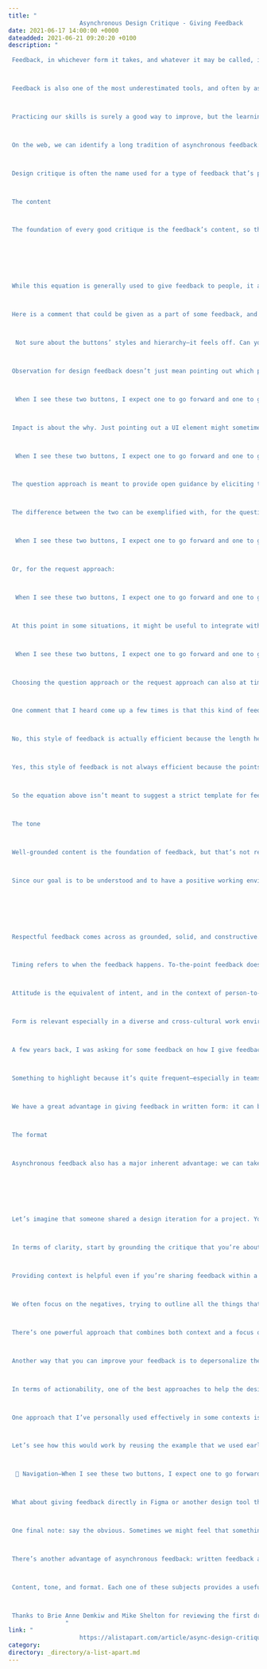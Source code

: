 ```yaml
---
title: "
					Asynchronous Design Critique - Giving Feedback				"
date: 2021-06-17 14:00:00 +0000
dateadded: 2021-06-21 09:20:20 +0100
description: "
					
 Feedback, in whichever form it takes, and whatever it may be called, is one of the most effective soft skills that we have at our disposal to collaboratively get our designs to a better place while growing our own skills and perspectives. 



 Feedback is also one of the most underestimated tools, and often by assuming that we’re already good at it, we settle, forgetting that it’s a skill that can be trained, grown, and improved. Poor feedback can create confusion in projects, bring down morale, and affect trust and team collaboration over the long term. Quality feedback can be a transformative force.&nbsp; 



 Practicing our skills is surely a good way to improve, but the learning gets even faster when it’s paired with a good foundation that channels and focuses the practice. What are some foundational aspects of giving good feedback? And how can feedback be adjusted for remote and distributed work environments?&nbsp; 



 On the web, we can identify a long tradition of asynchronous feedback: from the early days of open source, code was shared and discussed on mailing lists. Today, developers engage on pull requests, designers comment in their favorite design tools, project managers and scrum masters exchange ideas on tickets, and so on. 



 Design critique is often the name used for a type of feedback that’s provided to make our work better, collaboratively. So it shares a lot of the principles with feedback in general, but it also has some differences. 



 The content 



 The foundation of every good critique is the feedback’s content, so that’s where we need to start. There are many models that you can use to shape your content. The one that I personally like best—because it’s clear and actionable—is this one from Lara Hogan. 







 While this equation is generally used to give feedback to people, it also fits really well in a design critique because it ultimately answers some of the core questions that we work on: What? Where? Why? How? Imagine that you’re giving some feedback about some design work that spans multiple screens, like an onboarding flow: there are some pages shown, a flow blueprint, and an outline of the decisions made. You spot something that could be improved. If you keep the three elements of the equation in mind, you’ll have a mental model that can help you be more precise and effective. 



 Here is a comment that could be given as a part of some feedback, and it might look reasonable at a first glance: it seems to superficially fulfill the elements in the equation. But does it? 



  Not sure about the buttons’ styles and hierarchy—it feels off. Can you change them?  



 Observation for design feedback doesn’t just mean pointing out which part of the interface your feedback refers to, but it also refers to offering a perspective that’s as specific as possible. Are you providing the user’s perspective? Your expert perspective? A business perspective? The project manager’s perspective? A first-time user’s perspective? 



  When I see these two buttons, I expect one to go forward and one to go back.  



 Impact is about the why. Just pointing out a UI element might sometimes be enough if the issue may be obvious, but more often than not, you should add an explanation of what you’re pointing out. 



  When I see these two buttons, I expect one to go forward and one to go back. But this is the only screen where this happens, as before we just used a single button and an “×” to close. This seems to be breaking the consistency in the flow.  



 The question approach is meant to provide open guidance by eliciting the critical thinking in the designer receiving the feedback. Notably, in Lara’s equation she provides a second approach: request, which instead provides guidance toward a specific solution. While that’s a viable option for feedback in general, for design critiques, in my experience, defaulting to the question approach usually reaches the best solutions because designers are generally more comfortable in being given an open space to explore. 



 The difference between the two can be exemplified with, for the question approach: 



  When I see these two buttons, I expect one to go forward and one to go back. But this is the only screen where this happens, as before we just used a single button and an “×” to close. This seems to be breaking the consistency in the flow. Would it make sense to unify them?  



 Or, for the request approach: 



  When I see these two buttons, I expect one to go forward and one to go back. But this is the only screen where this happens, as before we just used a single button and an “×” to close. This seems to be breaking the consistency in the flow. Let’s make sure that all screens have the same pair of forward and back buttons.  



 At this point in some situations, it might be useful to integrate with an extra why: why you consider the given suggestion to be better. 



  When I see these two buttons, I expect one to go forward and one to go back. But this is the only screen where this happens, as before we just used a single button and an “×” to close. This seems to be breaking the consistency in the flow. Let’s make sure that all screens have the same two forward and back buttons so that users don’t get confused.  



 Choosing the question approach or the request approach can also at times be a matter of personal preference. A while ago, I was putting a lot of effort into improving my feedback: I did rounds of anonymous feedback, and I reviewed feedback with other people. After a few rounds of this work and a year later, I got a positive response: my feedback came across as effective and grounded. Until I changed teams. To my shock, my next round of feedback from one specific person wasn’t that great. The reason is that I had previously tried not to be prescriptive in my advice—because the people who I was previously working with preferred the open-ended question format over the request style of suggestions. But now in this other team, there was one person who instead preferred specific guidance. So I adapted my feedback for them to include requests. 



 One comment that I heard come up a few times is that this kind of feedback is quite long, and it doesn’t seem very efficient. No… but also yes. Let’s explore both sides. 



 No, this style of feedback is actually efficient because the length here is a byproduct of clarity, and spending time giving this kind of feedback can provide exactly enough information for a good fix. Also if we zoom out, it can reduce future back-and-forth conversations and misunderstandings, improving the overall efficiency and effectiveness of collaboration beyond the single comment. Imagine that in the example above the feedback were instead just, “Let’s make sure that all screens have the same two forward and back buttons.” The designer receiving this feedback wouldn’t have much to go by, so they might just apply the change. In later iterations, the interface might change or they might introduce new features—and maybe that change might not make sense anymore. Without the why, the designer might imagine that the change is about consistency… but what if it wasn’t? So there could now be an underlying concern that changing the buttons would be perceived as a regression. 



 Yes, this style of feedback is not always efficient because the points in some comments don’t always need to be exhaustive, sometimes because certain changes may be obvious (“The font used doesn’t follow our guidelines”) and sometimes because the team may have a lot of internal knowledge such that some of the whys may be implied. 



 So the equation above isn’t meant to suggest a strict template for feedback but a mnemonic to reflect and improve the practice. Even after years of active work on my critiques, I still from time to time go back to this formula and reflect on whether what I just wrote is effective. 



 The tone 



 Well-grounded content is the foundation of feedback, but that’s not really enough. The soft skills of the person who’s providing the critique can multiply the likelihood that the feedback will be well received and understood. Tone alone can make the difference between content that’s rejected or welcomed, and it’s been demonstrated that only positive feedback creates sustained change in people. 



 Since our goal is to be understood and to have a positive working environment, tone is essential to work on. Over the years, I’ve tried to summarize the required soft skills in a formula that mirrors the one for content: the receptivity equation. 







 Respectful feedback comes across as grounded, solid, and constructive. It’s the kind of feedback that, whether it’s positive or negative, is perceived as useful and fair. 



 Timing refers to when the feedback happens. To-the-point feedback doesn’t have much hope of being well received if it’s given at the wrong time. Questioning the entire high-level information architecture of a new feature when it’s about to ship might still be relevant if that questioning highlights a major blocker that nobody saw, but it’s way more likely that those concerns will have to wait for a later rework. So in general, attune your feedback to the stage of the project. Early iteration? Late iteration? Polishing work in progress? These all have different needs. The right timing will make it more likely that your feedback will be well received. 



 Attitude is the equivalent of intent, and in the context of person-to-person feedback, it can be referred to as radical candor. That means checking before we write to see whether what we have in mind will truly help the person and make the project better overall. This might be a hard reflection at times because maybe we don’t want to admit that we don’t really appreciate that person. Hopefully that’s not the case, but that can happen, and that’s okay. Acknowledging and owning that can help you make up for that: how would I write if I really cared about them? How can I avoid being passive aggressive? How can I be more constructive? 



 Form is relevant especially in a diverse and cross-cultural work environments because having great content, perfect timing, and the right attitude might not come across if the way that we write creates misunderstandings. There might be many reasons for this: sometimes certain words might trigger specific reactions; sometimes nonnative speakers might not understand all the nuances of some sentences; sometimes our brains might just be different and we might perceive the world differently—neurodiversity must be taken into consideration. Whatever the reason, it’s important to review not just what we write but how. 



 A few years back, I was asking for some feedback on how I give feedback. I received some good advice but also a comment that surprised me. They pointed out that when I wrote “Oh, […],” I made them feel stupid. That wasn’t my intent! I felt really bad, and I just realized that I provided feedback to them for months, and every time I might have made them feel stupid. I was horrified… but also thankful. I made a quick fix: I added “oh” in my list of replaced words (your choice between: macOS’s text replacement, aText, TextExpander, or others) so that when I typed “oh,” it was instantly deleted.&nbsp; 



 Something to highlight because it’s quite frequent—especially in teams that have a strong group spirit—is that people tend to beat around the bush. It’s important to remember here that a positive attitude doesn’t mean going light on the feedback—it just means that even when you provide hard, difficult, or challenging feedback, you do so in a way that’s respectful and constructive. The nicest thing that you can do for someone is to help them grow. 



 We have a great advantage in giving feedback in written form: it can be reviewed by another person who isn’t directly involved, which can help to reduce or remove any bias that might be there. I found that the best, most insightful moments for me have happened when I’ve shared a comment and I’ve asked someone who I highly trusted, “How does this sound?,” “How can I do it better,” and even “How would you have written it?”—and I’ve learned a lot by seeing the two versions side by side. 



 The format 



 Asynchronous feedback also has a major inherent advantage: we can take more time to refine what we’ve written to make sure that it fulfills two main goals: the clarity of communication and the actionability of the suggestions. 







 Let’s imagine that someone shared a design iteration for a project. You are reviewing it and leaving a comment. There are many ways to do this, and of course context matters, but let’s try to think about some elements that may be useful to consider. 



 In terms of clarity, start by grounding the critique that you’re about to give by providing context. Specifically, this means describing where you’re coming from: do you have a deep knowledge of the project, or is this the first time that you’re seeing it? Are you coming from a high-level perspective, or are you figuring out the details? Are there regressions? Which user’s perspective are you taking when providing your feedback? Is the design iteration at a point where it would be okay to ship this, or are there major things that need to be addressed first? 



 Providing context is helpful even if you’re sharing feedback within a team that already has some information on the project. And context is absolutely essential when giving cross-team feedback. If I were to review a design that might be indirectly related to my work, and if I had no knowledge about how the project arrived at that point, I would say so, highlighting my take as external. 



 We often focus on the negatives, trying to outline all the things that could be done better. That’s of course important, but it’s just as important—if not more—to focus on the positives, especially if you saw progress from the previous iteration. This might seem superfluous, but it’s important to keep in mind that design is a discipline where there are hundreds of possible solutions for every problem. So pointing out that the design solution that was chosen is good and explaining why it’s good has two major benefits: it confirms that the approach taken was solid, and it helps to ground your negative feedback. In the longer term, sharing positive feedback can help prevent regressions on things that are going well because those things will have been highlighted as important. As a bonus, positive feedback can also help reduce impostor syndrome. 



 There’s one powerful approach that combines both context and a focus on the positives: frame how the design is better than the status quo (compared to a previous iteration, competitors, or benchmarks) and why, and then on that foundation, you can add what could be improved. This is powerful because there’s a big difference between a critique that’s for a design that’s already in good shape and a critique that’s for a design that isn’t quite there yet. 



 Another way that you can improve your feedback is to depersonalize the feedback: the comments should always be about the work, never about the person who made it. It’s “This button isn’t well aligned” versus “You haven’t aligned this button well.” This is very easy to change in your writing by reviewing it just before sending. 



 In terms of actionability, one of the best approaches to help the designer who’s reading through your feedback is to split it into bullet points or paragraphs, which are easier to review and analyze one by one. For longer pieces of feedback, you might also consider splitting it into sections or even across multiple comments. Of course, adding screenshots or signifying markers of the specific part of the interface you’re referring to can also be especially useful. 



 One approach that I’ve personally used effectively in some contexts is to enhance the bullet points with four markers using emojis. So a red square 🟥 means that it’s something that I consider blocking; a yellow diamond 🔶 is something that I can be convinced otherwise, but it seems to me that it should be changed; and a green circle 🟢 is a detailed, positive confirmation. I also use a blue spiral 🌀 for either something that I’m not sure about, an exploration, an open alternative, or just a note. But I’d use this approach only on teams where I’ve already established a good level of trust because if it happens that I have to deliver a lot of red squares, the impact could be quite demoralizing, and I’d reframe how I’d communicate that a bit. 



 Let’s see how this would work by reusing the example that we used earlier as the first bullet point in this list: 



  🔶 Navigation—When I see these two buttons, I expect one to go forward and one to go back. But this is the only screen where this happens, as before we just used a single button and an “×” to close. This seems to be breaking the consistency in the flow. Let’s make sure that all screens have the same two forward and back buttons so that users don’t get confused.  🟢 Overall—I think the page is solid, and this is good enough to be our release candidate for a version 1.0.  🟢 Metrics—Good improvement in the buttons on the metrics area; the improved contrast and new focus style make them more accessible.  &nbsp;🟥&nbsp; Button Style—Using the green accent in this context creates the impression that it’s a positive action because green is usually perceived as a confirmation color. Do we need to explore a different color?  🔶Tiles—Given the number of items on the page, and the overall page hierarchy, it seems to me that the tiles shouldn’t be using the Subtitle 1 style but the Subtitle 2 style. This will keep the visual hierarchy more consistent.  🌀 Background—Using a light texture works well, but I wonder whether it adds too much noise in this kind of page. What is the thinking in using that?  



 What about giving feedback directly in Figma or another design tool that allows in-place feedback? In general, I find these difficult to use because they hide discussions and they’re harder to track, but in the right context, they can be very effective. Just make sure that each of the comments is separate so that it’s easier to match each discussion to a single task, similar to the idea of splitting mentioned above. 



 One final note: say the obvious. Sometimes we might feel that something is obviously good or obviously wrong, and so we don’t say it. Or sometimes we might have a doubt that we don’t express because the question might sound stupid. Say it—that’s okay. You might have to reword it a little bit to make the reader feel more comfortable, but don’t hold it back. Good feedback is transparent, even when it may be obvious. 



 There’s another advantage of asynchronous feedback: written feedback automatically tracks decisions. Especially in large projects, “Why did we do this?” could be a question that pops up from time to time, and there’s nothing better than open, transparent discussions that can be reviewed at any time. For this reason, I recommend using software that saves these discussions, without hiding them once they are resolved.&nbsp; 



 Content, tone, and format. Each one of these subjects provides a useful model, but working to improve eight areas—observation, impact, question, timing, attitude, form, clarity, and actionability—is a lot of work to put in all at once. One effective approach is to take them one by one: first identify the area that you lack the most (either from your perspective or from feedback from others) and start there. Then the second, then the third, and so on. At first you’ll have to put in extra time for every piece of feedback that you give, but after a while, it’ll become second nature, and your impact on the work will multiply. 



 Thanks to Brie Anne Demkiw and Mike Shelton for reviewing the first draft of this article. 
				"
link: "
					https://alistapart.com/article/async-design-critique-giving-feedback/				"
category:
directory: _directory/a-list-apart.md
---
```


